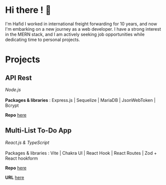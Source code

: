 # Hi there ! 👋

I'm Hafid I worked in international freight forwarding for 10 years, and now I'm embarking on a new journey as a web developer. I have a strong interest in the MERN stack, and I am actively seeking job opportunities while dedicating time to personal projects.

# Projects

## API Rest  
*Node.js*\
\
**Packages & libraries** :             Express.js | Sequelize | MariaDB | JsonWebToken | Bcrypt

**Repo** [here](https://github.com/Mangemort60/API-RESTFull-ToDoList)

## Multi-List To-Do App  
*React.js & TypeScript*\
\
Packages & libraries : Vite | Chakra UI | React Hook | React Routes | Zod + React hookform 

**Repo** [here](https://github.com/Mangemort60/TodoList-react-app)

**URL** [here](https://todo-react-app-otacon.netlify.app/login)

